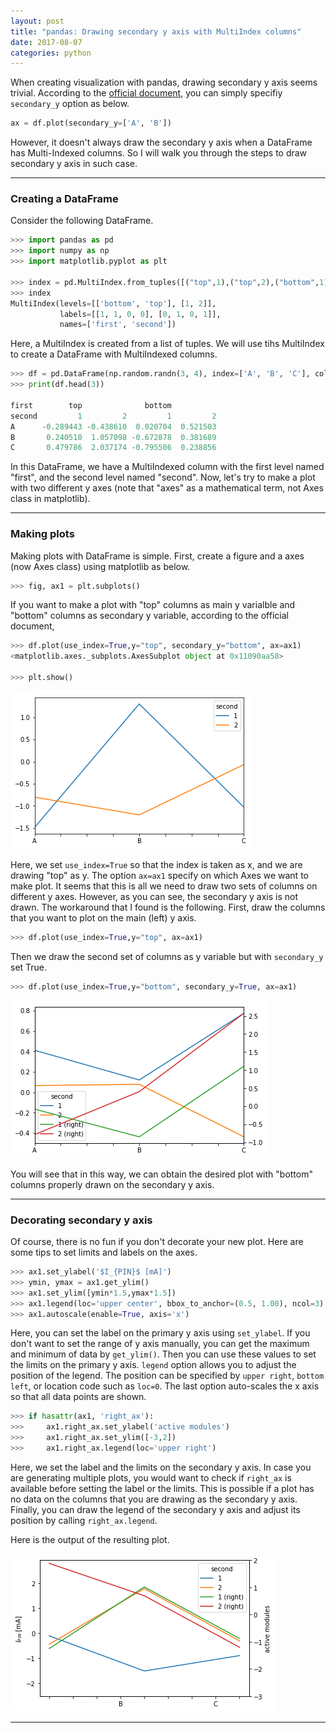 ```yaml
---
layout: post
title: "pandas: Drawing secondary y axis with MultiIndex columns"
date: 2017-08-07
categories: python
---
```


When creating visualization with pandas, drawing secondary y axis seems trivial. According to the [official document](https://pandas.pydata.org/pandas-docs/stable/visualization.html), you can simply specifiy `secondary_y` option as below.
<!--more-->

```python
ax = df.plot(secondary_y=['A', 'B'])
```

However, it doesn't always draw the secondary y axis when a DataFrame has Multi-Indexed columns. So I will walk you through the steps to draw secondary y axis in such case. 

- - -
### Creating a DataFrame
Consider the following DataFrame.


```python
>>> import pandas as pd
>>> import numpy as np
>>> import matplotlib.pyplot as plt

>>> index = pd.MultiIndex.from_tuples([("top",1),("top",2),("bottom",1),("bottom",2)], names=['first', 'second'])
>>> index
MultiIndex(levels=[['bottom', 'top'], [1, 2]],
           labels=[[1, 1, 0, 0], [0, 1, 0, 1]],
           names=['first', 'second'])
```
Here, a MultiIndex is created from a list of tuples. We will use tihs MultiIndex to create a DataFrame with MultiIndexed columns.

```python
>>> df = pd.DataFrame(np.random.randn(3, 4), index=['A', 'B', 'C'], columns=index)
>>> print(df.head(3))

first        top              bottom
second         1         2         1         2
A      -0.289443 -0.438610  0.020704  0.521503
B       0.240510  1.057098 -0.672878  0.381689
C       0.479786  2.037174 -0.795506  0.238856
```
In this DataFrame, we have a MultiIndexed column with the first level named "first", and the second level named "second". Now, let's try to make a plot with two different y axes (note that "axes" as a mathematical term, not Axes class in matplotlib).

- - -
### Making plots
Making plots with DataFrame is simple. First, create a figure and a axes (now Axes class) using matplotlib as below.

```python
>>> fig, ax1 = plt.subplots()
```
If you want to make a plot with "top" columns as main y varialble and "bottom" columns as secondary y variable, according to the official document,

```python
>>> df.plot(use_index=True,y="top", secondary_y="bottom", ax=ax1)
<matplotlib.axes._subplots.AxesSubplot object at 0x11090aa58>

>>> plt.show()
```
![Example:secondary_y not drawn](/images/posts/secondary_y_1.png)

Here, we set `use_index=True` so that the index is taken as x, and we are drawing "top" as y. The option `ax=ax1` specify on which Axes we want to make plot. It seems that this is all we need to draw two sets of columns on different y axes. However, as you can see, the secondary y axis is not drawn. The workaround that I found is the following. First, draw the columns that you want to plot on the main (left) y axis.

```python
>>> df.plot(use_index=True,y="top", ax=ax1)
```

Then we draw the second set of columns as y variable but with `secondary_y` set True.

```python
>>> df.plot(use_index=True,y="bottom", secondary_y=True, ax=ax1)
```

![Example:secondary_y drawn](/images/posts/secondary_y_2.png)

You will see that in this way, we can obtain the desired plot with "bottom" columns properly drawn on the secondary y axis. 

- - -
### Decorating secondary y axis
Of course, there is no fun if you don't decorate your new plot. Here are some tips to set limits and labels on the axes.

```python
>>> ax1.set_ylabel('$I_{PIN}$ [mA]')
>>> ymin, ymax = ax1.get_ylim()
>>> ax1.set_ylim([ymin*1.5,ymax*1.5])
>>> ax1.legend(loc='upper center', bbox_to_anchor=(0.5, 1.00), ncol=3)
>>> ax1.autoscale(enable=True, axis='x')
```
Here, you can set the label on the primary y axis using `set_ylabel`. If you don't want to set the range of y axis manually, you can get the maximum and minimum of data by `get_ylim()`. Then you can use these values to set the limits on the primary y axis. `legend` option allows you to adjust the position of the legend. The position can be specified by `upper right`, `bottom left`, or location code such as `loc=0`. The last option auto-scales the x axis so that all data points are shown. 

```python
>>> if hasattr(ax1, 'right_ax'):
>>>     ax1.right_ax.set_ylabel('active modules')
>>>     ax1.right_ax.set_ylim([-3,2])
>>>     ax1.right_ax.legend(loc='upper right')
```
Here, we set the label and the limits on the secondary y axis. In case you are generating multiple plots, you would want to check if `right_ax` is available before setting the label or the limits. This is possible if a plot has no data on the columns that you are drawing as the secondary y axis. Finally, you can draw the legend of the secondary y axis and adjust its position by calling `right_ax.legend`.

Here is the output of the resulting plot.

![Example:secondary_y drawn](/images/posts/secondary_y_3.png)

- - -
